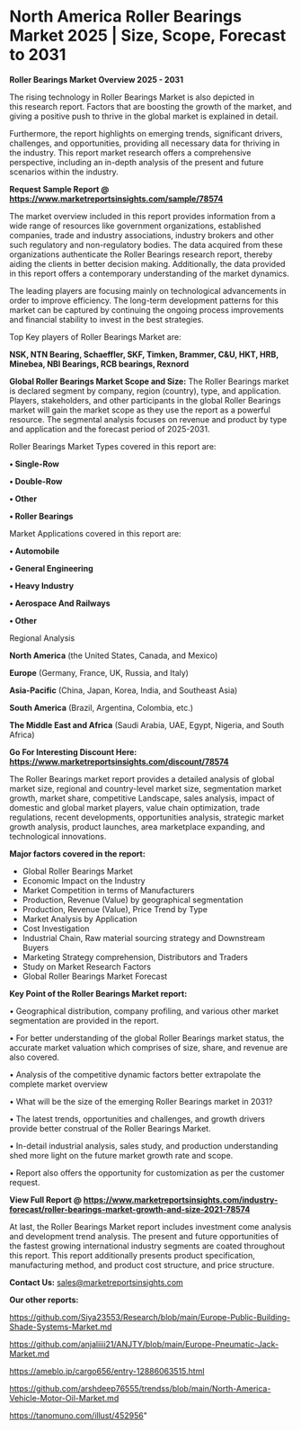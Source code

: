 # North America Roller Bearings Market 2025 | Size, Scope, Forecast to 2031

<Strong> Roller Bearings Market Overview 2025 - 2031</strong>

The rising technology in Roller Bearings Market is also depicted in this research report. Factors that are boosting the growth of the market, and giving a positive push to thrive in the global market is explained in detail.

Furthermore, the report highlights on emerging trends, significant drivers, challenges, and opportunities, providing all necessary data for thriving in the industry. This report market research offers a comprehensive perspective, including an in-depth analysis of the present and future scenarios within the industry.

<strong>Request Sample Report @ <a href=https://www.marketreportsinsights.com/sample/78574>https://www.marketreportsinsights.com/sample/78574</a></strong>

The market overview included in this report provides information from a wide range of resources like government organizations, established companies, trade and industry associations, industry brokers and other such regulatory and non-regulatory bodies. The data acquired from these organizations authenticate the Roller Bearings research report, thereby aiding the clients in better decision making. Additionally, the data provided in this report offers a contemporary understanding of the market dynamics.

The leading players are focusing mainly on technological advancements in order to improve efficiency. The long-term development patterns for this market can be captured by continuing the ongoing process improvements and financial stability to invest in the best strategies.

Top Key players of Roller Bearings Market are:

<strong>NSK, NTN Bearing, Schaeffler, SKF, Timken, Brammer, C&U, HKT, HRB, Minebea, NBI Bearings, RCB bearings, Rexnord</strong>

<strong><b>Global Roller Bearings Market Scope and Size:</b></strong>
The Roller Bearings market is declared segment by company, region (country), type, and application. Players, stakeholders, and other participants in the global Roller Bearings market will gain the market scope as they use the report as a powerful resource. The segmental analysis focuses on revenue and product by type and application and the forecast period of 2025-2031.

Roller Bearings Market Types covered in this report are:

<strong>• Single-Row

• Double-Row

• Other

• Roller Bearings</strong>

Market Applications covered in this report are:

<strong>• Automobile

• General Engineering

• Heavy Industry

• Aerospace And Railways

• Other</strong> 

Regional Analysis

<strong>North America</strong> (the United States, Canada, and Mexico)

<strong>Europe</strong> (Germany, France, UK, Russia, and Italy)

<strong>Asia-Pacific</strong> (China, Japan, Korea, India, and Southeast Asia)

<strong>South America</strong> (Brazil, Argentina, Colombia, etc.)

<strong>The Middle East and Africa</strong> (Saudi Arabia, UAE, Egypt, Nigeria, and South Africa)

<strong>Go For Interesting Discount Here: <a href=https://www.marketreportsinsights.com/discount/78574>https://www.marketreportsinsights.com/discount/78574</a></strong>

The Roller Bearings market report provides a detailed analysis of global market size, regional and country-level market size, segmentation market growth, market share, competitive Landscape, sales analysis, impact of domestic and global market players, value chain optimization, trade regulations, recent developments, opportunities analysis, strategic market growth analysis, product launches, area marketplace expanding, and technological innovations.

<strong><b>Major factors covered in the report:</b></strong>
<ul>
  <li>Global Roller Bearings Market </li>
  <li>Economic Impact on the Industry</li>
  <li>Market Competition in terms of Manufacturers</li>
  <li>Production, Revenue (Value) by geographical segmentation</li>
  <li>Production, Revenue (Value), Price Trend by Type</li>
  <li>Market Analysis by Application</li>
  <li>Cost Investigation</li>
  <li>Industrial Chain, Raw material sourcing strategy and Downstream Buyers</li>
  <li>Marketing Strategy comprehension, Distributors and Traders</li>
  <li>Study on Market Research Factors</li>
  <li>Global Roller Bearings Market Forecast</li>
</ul>

<strong><b>Key Point of the Roller Bearings Market report:</b></strong>

• Geographical distribution, company profiling, and various other market segmentation are provided in the report.

• For better understanding of the global Roller Bearings market status, the accurate market valuation which comprises of size, share, and revenue are also covered.

• Analysis of the competitive dynamic factors better extrapolate the complete market overview

• What will be the size of the emerging Roller Bearings market in 2031?

• The latest trends, opportunities and challenges, and growth drivers provide better construal of the Roller Bearings Market.

• In-detail industrial analysis, sales study, and production understanding shed more light on the future market growth rate and scope.

• Report also offers the opportunity for customization as per the customer request.

<strong><b>View Full Report @ <a href=https://www.marketreportsinsights.com/industry-forecast/roller-bearings-market-growth-and-size-2021-78574>https://www.marketreportsinsights.com/industry-forecast/roller-bearings-market-growth-and-size-2021-78574</a></b></strong>


At last, the Roller Bearings Market report includes investment come analysis and development trend analysis. The present and future opportunities of the fastest growing international industry segments are coated throughout this report. This report additionally presents product specification, manufacturing method, and product cost structure, and price structure.

<strong>Contact Us:</strong>
sales@marketreportsinsights.com

<strong>Our other reports:</strong>

<a href=https://github.com/Siya23553/Research/blob/main/Europe-Public-Building-Shade-Systems-Market.md>https://github.com/Siya23553/Research/blob/main/Europe-Public-Building-Shade-Systems-Market.md</a>

<a href=https://github.com/anjaliiii21/ANJTY/blob/main/Europe-Pneumatic-Jack-Market.md>https://github.com/anjaliiii21/ANJTY/blob/main/Europe-Pneumatic-Jack-Market.md</a>

<a href=https://ameblo.jp/cargo656/entry-12886063515.html>https://ameblo.jp/cargo656/entry-12886063515.html</a>

<a href=https://github.com/arshdeep76555/trendss/blob/main/North-America-Vehicle-Motor-Oil-Market.md>https://github.com/arshdeep76555/trendss/blob/main/North-America-Vehicle-Motor-Oil-Market.md</a>

<a href=https://tanomuno.com/illust/452956>https://tanomuno.com/illust/452956</a>"
